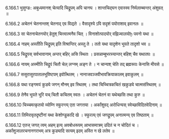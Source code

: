 6.166.1
भुसुण्डः:
अबुध्यमानश् चेत्यादि चिद्रूपम् अपि चानघ ।
शान्तचिद्घन एवास्स्व निर्मलाम्ब्वन्तर् अंशुवत् ॥


6.166.2
अचेतनं चेतनान्तश् चेतनाद् एव विद्यते ।
वैसादृश्ये ऽपि सदृशं पयोराशाव् इवानलः ॥


6.166.3
सा चेतनाचेतनयोर् हेतुश् चित्त्वात्मनैव चित् ।
विनाशोत्पादयोर् वह्निज्वालयोḫ पवनो यथा ॥


6.166.4
नाहम् अस्तीति चिद्रूपम् इति विश्रान्तिर् अस्तु ते ।
ततो यथा यादृशेन भूयते तादृशो भव ॥


6.166.5
चिद्रूपस् सर्वभावानाम् अन्तर् बहिर् असि स्थितः ।
प्रसन्नाम्बुभरस्यान्तर् बहिश् चैव यथातपः ॥


6.166.6
नायम् अस्मीति चिद्रूपं चितौ चेल् लग्नम् अङ्ग ते ।
न चान्यश् चेति तद् ब्रह्मरूपः केनासि मीयसे ॥


6.166.7
ससुरासुरपातालभूविष्टपम् इवोत्थितम् ।
नानाजवञ्जवीभावक्रियाकालम् इवाकुलम् ॥


6.166.8
यथा रङ्गमयं कुड्ये जगन् मौनम् इव स्थितम् ।
तथा चिच्चित्रकचितं खकुड्ये चात्मसंस्थितम् ॥


6.166.9
तेनैव भूयते भूरि यच् चितौ कचितम् स्वतः ।
अचेतनं चेतनं वा यथेच्छसि तथा कुरु ॥


6.166.10
चिच्चमत्कृतयो व्योम्नि स्फुरन्त्य् एता जगत्तया ।
अर्कांशुवद् अरोधिन्यस् स्वेच्छाविदितवेदिनाम् ॥


6.166.11
तिमिरावृतदृष्टीनां यथा केशोण्डुकादि खे ।
स्फुरत्य् एवं जगद्रूपम् अनात्मन्य् एव तिष्ठताम् ॥


6.166.12
एतज् जगत् त्वम् अहम् इत्य् अवबोधरूपम् आभासमात्रम् उदितं च न चोदितं च ।
अर्कांशुजालरचनानगराभम् अत्र कुड्यादि सत्यम् इदम् अस्ति न खे लतेव ॥

